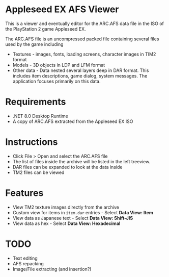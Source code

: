 # Appleseed EX AFS Viewer

This is a viewer and eventually editor for the ARC.AFS data file in the ISO of the PlayStation 2 game Appleseed EX.

The ARC.AFS file is an uncompressed packed file containing several files used by the game including

* Textures - images, fonts, loading screens, character images in TIM2 format
* Models - 3D objects in LDP and LFM format
* Other data - Data nested several layers deep in DAR format. This includes item descriptions, game dialog, system messages. The application focuses primarily on this data.

# Requirements

* .NET 8.0 Desktop Runtime
* A copy of ARC.AFS extracted from the Appleseed EX ISO

# Instructions

* Click File > Open and select the ARC.AFS file
* The list of files inside the archive will be listed in the left treeview.
* DAR files can be expanded to look at the data inside
* TM2 files can be viewed

# Features

* View TM2 texture images directly from the archive
* Custom view for items in `item.dar` entries - Select **Data View: Item**
* View data as Japanese text - Select **Data View: Shift-JIS**
* View data as hex - Select **Data View: Hexadecimal**

# TODO

* Text editing
* AFS repacking
* Image/File extracting (and insertion?)
